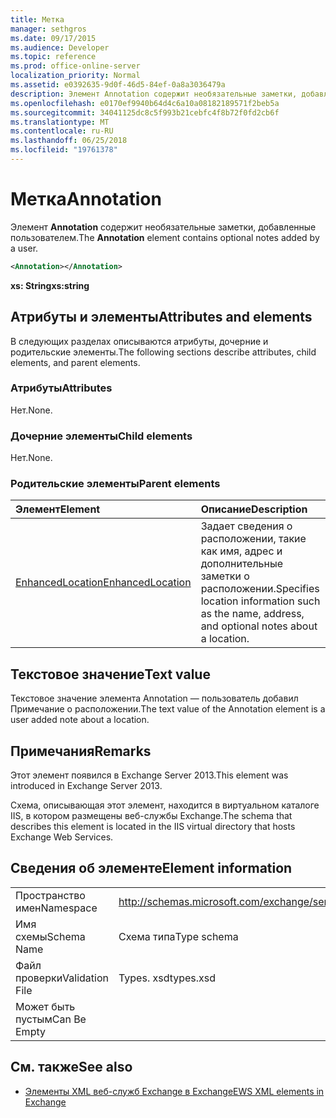 ```yaml
---
title: Метка
manager: sethgros
ms.date: 09/17/2015
ms.audience: Developer
ms.topic: reference
ms.prod: office-online-server
localization_priority: Normal
ms.assetid: e0392635-9d0f-46d5-84ef-0a8a3036479a
description: Элемент Annotation содержит необязательные заметки, добавленные пользователем.
ms.openlocfilehash: e0170ef9940b64d4c6a10a08182189571f2beb5a
ms.sourcegitcommit: 34041125dc8c5f993b21cebfc4f8b72f0fd2cb6f
ms.translationtype: MT
ms.contentlocale: ru-RU
ms.lasthandoff: 06/25/2018
ms.locfileid: "19761378"
---
```

# <a name="annotation"></a><span data-ttu-id="2e009-103">Метка</span><span class="sxs-lookup"><span data-stu-id="2e009-103">Annotation</span></span>

<span data-ttu-id="2e009-104">Элемент **Annotation** содержит необязательные заметки, добавленные пользователем.</span><span class="sxs-lookup"><span data-stu-id="2e009-104">The **Annotation** element contains optional notes added by a user.</span></span> 
  
```XML
<Annotation></Annotation>
```

 <span data-ttu-id="2e009-105">**xs: String**</span><span class="sxs-lookup"><span data-stu-id="2e009-105">**xs:string**</span></span>
## <a name="attributes-and-elements"></a><span data-ttu-id="2e009-106">Атрибуты и элементы</span><span class="sxs-lookup"><span data-stu-id="2e009-106">Attributes and elements</span></span>

<span data-ttu-id="2e009-107">В следующих разделах описываются атрибуты, дочерние и родительские элементы.</span><span class="sxs-lookup"><span data-stu-id="2e009-107">The following sections describe attributes, child elements, and parent elements.</span></span>
  
### <a name="attributes"></a><span data-ttu-id="2e009-108">Атрибуты</span><span class="sxs-lookup"><span data-stu-id="2e009-108">Attributes</span></span>

<span data-ttu-id="2e009-109">Нет.</span><span class="sxs-lookup"><span data-stu-id="2e009-109">None.</span></span>
  
### <a name="child-elements"></a><span data-ttu-id="2e009-110">Дочерние элементы</span><span class="sxs-lookup"><span data-stu-id="2e009-110">Child elements</span></span>

<span data-ttu-id="2e009-111">Нет.</span><span class="sxs-lookup"><span data-stu-id="2e009-111">None.</span></span>
  
### <a name="parent-elements"></a><span data-ttu-id="2e009-112">Родительские элементы</span><span class="sxs-lookup"><span data-stu-id="2e009-112">Parent elements</span></span>

|<span data-ttu-id="2e009-113">**Элемент**</span><span class="sxs-lookup"><span data-stu-id="2e009-113">**Element**</span></span>|<span data-ttu-id="2e009-114">**Описание**</span><span class="sxs-lookup"><span data-stu-id="2e009-114">**Description**</span></span>|
|:-----|:-----|
|[<span data-ttu-id="2e009-115">EnhancedLocation</span><span class="sxs-lookup"><span data-stu-id="2e009-115">EnhancedLocation</span></span>](enhancedlocation.md) <br/> |<span data-ttu-id="2e009-116">Задает сведения о расположении, такие как имя, адрес и дополнительные заметки о расположении.</span><span class="sxs-lookup"><span data-stu-id="2e009-116">Specifies location information such as the name, address, and optional notes about a location.</span></span>  <br/> |
   
## <a name="text-value"></a><span data-ttu-id="2e009-117">Текстовое значение</span><span class="sxs-lookup"><span data-stu-id="2e009-117">Text value</span></span>

<span data-ttu-id="2e009-118">Текстовое значение элемента Annotation — пользователь добавил Примечание о расположении.</span><span class="sxs-lookup"><span data-stu-id="2e009-118">The text value of the Annotation element is a user added note about a location.</span></span>
  
## <a name="remarks"></a><span data-ttu-id="2e009-119">Примечания</span><span class="sxs-lookup"><span data-stu-id="2e009-119">Remarks</span></span>

<span data-ttu-id="2e009-120">Этот элемент появился в Exchange Server 2013.</span><span class="sxs-lookup"><span data-stu-id="2e009-120">This element was introduced in Exchange Server 2013.</span></span>
  
<span data-ttu-id="2e009-121">Схема, описывающая этот элемент, находится в виртуальном каталоге IIS, в котором размещены веб-службы Exchange.</span><span class="sxs-lookup"><span data-stu-id="2e009-121">The schema that describes this element is located in the IIS virtual directory that hosts Exchange Web Services.</span></span>
  
## <a name="element-information"></a><span data-ttu-id="2e009-122">Сведения об элементе</span><span class="sxs-lookup"><span data-stu-id="2e009-122">Element information</span></span>

|||
|:-----|:-----|
|<span data-ttu-id="2e009-123">Пространство имен</span><span class="sxs-lookup"><span data-stu-id="2e009-123">Namespace</span></span>  <br/> |http://schemas.microsoft.com/exchange/services/2006/types  <br/> |
|<span data-ttu-id="2e009-124">Имя схемы</span><span class="sxs-lookup"><span data-stu-id="2e009-124">Schema Name</span></span>  <br/> |<span data-ttu-id="2e009-125">Схема типа</span><span class="sxs-lookup"><span data-stu-id="2e009-125">Type schema</span></span>  <br/> |
|<span data-ttu-id="2e009-126">Файл проверки</span><span class="sxs-lookup"><span data-stu-id="2e009-126">Validation File</span></span>  <br/> |<span data-ttu-id="2e009-127">Types. xsd</span><span class="sxs-lookup"><span data-stu-id="2e009-127">types.xsd</span></span>  <br/> |
|<span data-ttu-id="2e009-128">Может быть пустым</span><span class="sxs-lookup"><span data-stu-id="2e009-128">Can Be Empty</span></span>  <br/> ||
   
## <a name="see-also"></a><span data-ttu-id="2e009-129">См. также</span><span class="sxs-lookup"><span data-stu-id="2e009-129">See also</span></span>

- [<span data-ttu-id="2e009-130">Элементы XML веб-служб Exchange в Exchange</span><span class="sxs-lookup"><span data-stu-id="2e009-130">EWS XML elements in Exchange</span></span>](ews-xml-elements-in-exchange.md)

